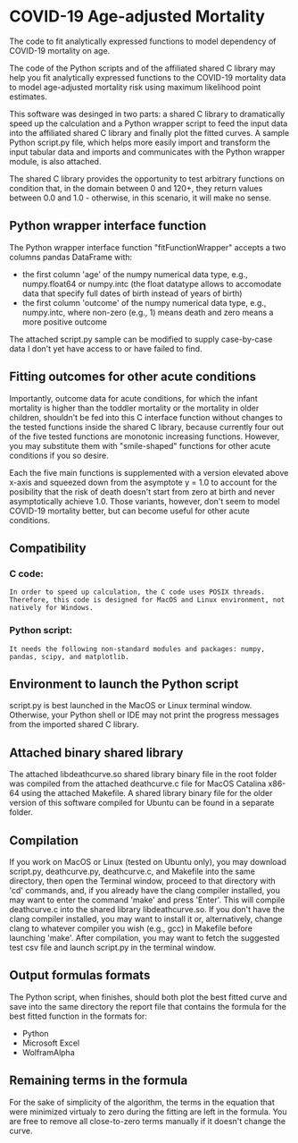 # COVID-19 Age-adjusted Mortality

The code to fit analytically expressed functions to model dependency of COVID-19 mortality on age.

The code of the Python scripts and of the affiliated shared C library may help you fit analytically expressed functions to the COVID-19 mortality data to model age-adjusted mortality risk using maximum likelihood point estimates.

This software was desinged in two parts: a shared C library to dramatically speed up the calculation and a Python wrapper script to feed the input data into the affiliated shared C library and finally plot the fitted curves. A sample Python script.py file, which helps more easily import and transform the input tabular data and imports and communicates with the Python wrapper module, is also attached.

The shared C library provides the opportunity to test arbitrary functions on condition that, in the domain between 0 and 120+, they return values between 0.0 and 1.0 - otherwise, in this scenario, it will make no sense.

## Python wrapper interface function
The Python wrapper interface function "fitFunctionWrapper" accepts a two columns pandas DataFrame with:
- the first column 'age' of the numpy numerical data type, e.g., numpy.float64 or numpy.intc (the float datatype allows to accomodate data that specify full dates of birth instead of years of birth)
- the first column 'outcome' of the numpy numerical data type, e.g., numpy.intc, where non-zero (e.g., 1) means death and zero means a more positive outcome

The attached script.py sample can be modified to supply case-by-case data I don't yet have access to or have failed to find.

## Fitting outcomes for other acute conditions
Importantly, outcome data for acute conditions, for which the infant mortality is higher than the toddler mortality or the mortality in older children, shouldn't be fed into this C interface function without changes to the tested functions inside the shared C library, because currently four out of the five tested functions are monotonic increasing functions. However, you may substitute them with "smile-shaped" functions for other acute conditions if you so desire.

Each the five main functions is supplemented with a version elevated above x-axis and squeezed down from the asymptote y = 1.0 to account for the posibility that the risk of death doesn't start from zero at birth and never asymptotically achieve 1.0. Those variants, however, don't seem to model COVID-19 mortality better, but can become useful for other acute conditions.

## Compatibility
### C code:
    In order to speed up calculation, the C code uses POSIX threads. Therefore, this code is designed for MacOS and Linux environment, not natively for Windows.
### Python script:
    It needs the following non-standard modules and packages: numpy, pandas, scipy, and matplotlib.

## Environment to launch the Python script
script.py is best launched in the MacOS or Linux terminal window. Otherwise, your Python shell or IDE may not print the progress messages from the imported shared C library.

## Attached binary shared library
The attached libdeathcurve.so shared library binary file in the root folder was compiled from the attached deathcurve.c file for MacOS Catalina x86-64 using the attached Makefile. A shared library binary file for the older version of this software compiled for Ubuntu can be found in a separate folder.

## Compilation
If you work on MacOS or Linux (tested on Ubuntu only), you may download script.py, deathcurve.py, deathcurve.c, and Makefile into the same directory, then open the Terminal window, proceed to that directory with 'cd' commands, and, if you already have the clang compiler installed, you may want to enter the command 'make' and press 'Enter'. This will compile deathcurve.c into the shared library libdeathcurve.so. If you don't have the clang compiler installed, you may want to install it or, alternatively, change clang to whatever compiler you wish (e.g., gcc) in Makefile before launching 'make'. After compilation, you may want to fetch the suggested test csv file and launch script.py in the terminal window.

## Output formulas formats
The Python script, when finishes, should both plot the best fitted curve and save into the same directory the report file that contains the formula for the best fitted function in the formats for:
* Python
* Microsoft Excel
* WolframAlpha

## Remaining terms in the formula
For the sake of simplicity of the algorithm, the terms in the equation that were minimized virtualy to zero during the fitting are left in the formula. You are free to remove all close-to-zero terms manually if it doesn't change the curve.
